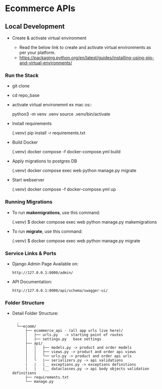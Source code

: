 # Ecommerce APIs

## Local Development

- Create & activate virtual environment

    - Read the below link to create and activate virtual environments as per your platform.
    - https://packaging.python.org/en/latest/guides/installing-using-pip-and-virtual-environments/

### Run the Stack

- git clone
- cd repo_base
- activate virtual environemnt ex mac os::

    python3 -m venv .venv
    source .venv/bin/activate

-   Install requirements

    (.venv) pip install -r requirements.txt

-   Build Docker 
    
    (.venv) docker compose -f docker-compose.yml build

-   Apply migrations to postgres DB

    (.venv) docker compose exec web python manage.py migrate

-   Start webserver 

    (.venv) docker compose -f docker-compose.yml up


    

### Running Migrations

- To run **makemigrations**, use this command:

    (.venv) $ docker compose exec web python manage.py makemigrations

- To run **migrate**, use this command:

    (.venv)  $ docker compose exec web python manage.py migrate


### Service Links & Ports

- Django Admin Page Available on:

      http://127.0.0.1:8000/admin/

- API Documentation:

      http://127.0.0.1:8000/api/schema/swagger-ui/


### Folder Structure

- Detail Folder Structure:

        .
        └──ecomm/
            ├── ecommerce_api - (all app urls live here)/
            │   ├── urls.py   -> starting point of routes
            │   ├── settings.py   base settings
            ├── api/
            │   │   ├── models.py -> product and order models
            │   │   ├── views.py -> product and order api views
            │   │   └── urls.py -> product and order api urls
            │   └   |── serializers.py -> api validations
            |   |   |__ exceptions.py -> exceptions definitions
            |   |   |__ dataclasses.py -> api body objects validation definitions
            ├── requirements.txt
            └── manage.py





